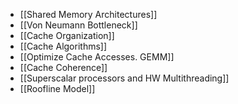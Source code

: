 - [[Shared Memory Architectures]]
- [[Von Neumann Bottleneck]]
- [[Cache Organization]]
- [[Cache Algorithms]]
- [[Optimize Cache Accesses. GEMM]]
- [[Cache Coherence]]
- [[Superscalar processors and HW Multithreading]]
- [[Roofline Model]]